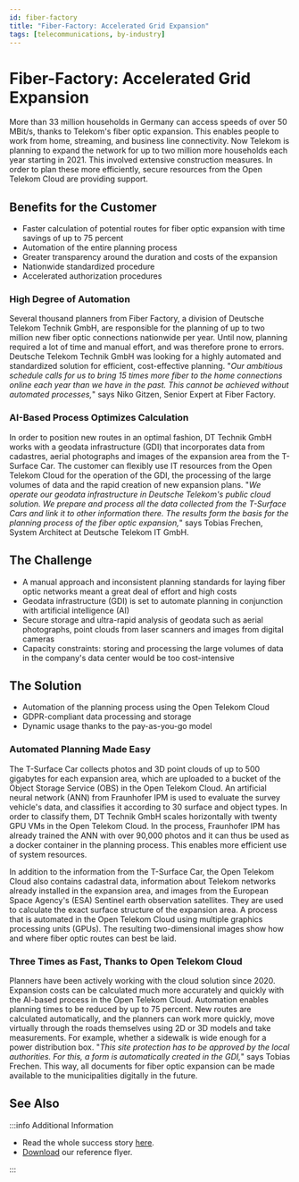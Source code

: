 ```yaml
---
id: fiber-factory
title: "Fiber-Factory: Accelerated Grid Expansion"
tags: [telecommunications, by-industry]
---
```


# Fiber-Factory: Accelerated Grid Expansion

More than 33 million households in Germany can access speeds of over 50 MBit/s, thanks to Telekom's fiber optic expansion. This enables people to work from home, streaming, and business line connectivity. Now Telekom is planning to expand the network for up to two million more households each year starting in 2021. This involved extensive construction measures. In order to plan these more efficiently, secure resources from the Open Telekom Cloud are providing support.

## Benefits for the Customer

* Faster calculation of potential routes for fiber optic expansion with time savings of up to 75 percent
* Automation of the entire planning process
* Greater transparency around the duration and costs of the expansion
* Nationwide standardized procedure
* Accelerated authorization procedures

### High Degree of Automation

Several thousand planners from Fiber Factory, a division of Deutsche Telekom Technik GmbH, are responsible for the planning of up to two million new fiber optic connections nationwide per year. Until now, planning required a lot of time and manual effort, and was therefore prone to errors. Deutsche Telekom Technik GmbH was looking for a highly automated and standardized solution for efficient, cost-effective planning. "*Our ambitious schedule calls for us to bring 15 times more fiber to the home connections online each year than we have in the past. This cannot be achieved without automated processes,*" says Niko Gitzen, Senior Expert at Fiber Factory.

### AI-Based Process Optimizes Calculation

In order to position new routes in an optimal fashion, DT Technik GmbH works with a geodata infrastructure (GDI) that incorporates data from cadastres, aerial photographs and images of the expansion area from the T-Surface Car. The customer can flexibly use IT resources from the Open Telekom Cloud for the operation of the GDI, the processing of the large volumes of data and the rapid creation of new expansion plans. "*We operate our geodata infrastructure in Deutsche Telekom's public cloud solution. We prepare and process all the data collected from the T-Surface Cars and link it to other information there. The results form the basis for the planning process of the fiber optic expansion,*" says Tobias Frechen, System Architect at Deutsche Telekom IT GmbH.

## The Challenge

* A manual approach and inconsistent planning standards for laying fiber optic networks meant a great deal of effort and high costs
* Geodata infrastructure (GDI) is set to automate planning in conjunction with artificial intelligence (AI)
* Secure storage and ultra-rapid analysis of geodata such as aerial photographs, point clouds from laser scanners and images from digital cameras
* Capacity constraints: storing and processing the large volumes of data in the company's data center would be too cost-intensive

## The Solution

* Automation of the planning process using the Open Telekom Cloud
* GDPR-compliant data processing and storage
* Dynamic usage thanks to the pay-as-you-go model

### Automated Planning Made Easy

The T-Surface Car collects photos and 3D point clouds of up to 500 gigabytes for each expansion area, which are uploaded to a bucket of the Object Storage Service (OBS) in the Open Telekom Cloud. An artificial neural network (ANN) from Fraunhofer IPM is used to evaluate the survey vehicle's data, and classifies it according to 30 surface and object types. In order to classify them, DT Technik GmbH scales horizontally with twenty GPU VMs in the Open Telekom Cloud. In the process, Fraunhofer IPM has already trained the ANN with over 90,000 photos and it can thus be used as a docker container in the planning process. This enables more efficient use of system resources.

In addition to the information from the T-Surface Car, the Open Telekom Cloud also contains cadastral data, information about Telekom networks already installed in the expansion area, and images from the European Space Agency's (ESA) Sentinel earth observation satellites. They are used to calculate the exact surface structure of the expansion area. A process that is automated in the Open Telekom Cloud using multiple graphics processing units (GPUs). The resulting two-dimensional images show how and where fiber optic routes can best be laid.

### Three Times as Fast, Thanks to Open Telekom Cloud

Planners have been actively working with the cloud solution since 2020. Expansion costs can be calculated much more accurately and quickly with the AI-based process in the Open Telekom Cloud. Automation enables planning times to be reduced by up to 75 percent. New routes are calculated automatically, and the planners can work more quickly, move virtually through the roads themselves using 2D or 3D models and take measurements. For example, whether a sidewalk is wide enough for a power distribution box. "*This site protection has to be approved by the local authorities. For this, a form is automatically created in the GDI,*" says Tobias Frechen. This way, all documents for fiber optic expansion can be made available to the municipalities digitally in the future.


## See Also

:::info Additional Information

* Read the whole success story [here](https://www.t-systems.com/de/en/success-stories/cloud-and-infrastructure/fiber-factory).
* [Download](https://www.t-systems.com/resource/blob/388280/00f912430705e453e79081c2bc3d5ff1/DL-Flyer-FTTH-Factory-T-Systems-EN-01-2021.pdf) our reference flyer.

:::
